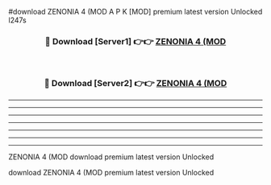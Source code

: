 #download ZENONIA 4 (MOD A P K [MOD] premium latest version Unlocked l247s 



<div align="center">
<h3>🔴 Download [Server1] 👉👉 <a href="https://apkdownload3.web.app/">ZENONIA 4 (MOD</a></h3><br>

<h3>🔴 Download [Server2] 👉👉 <a href="https://apkdownload3.web.app/">ZENONIA 4 (MOD</a></h3>
</div>





----------------------------------------------------------

----------------------------------------------------------

----------------------------------------------------------

----------------------------------------------------------

----------------------------------------------------------

----------------------------------------------------------

----------------------------------------------------------

ZENONIA 4 (MOD download premium latest version Unlocked

download ZENONIA 4 (MOD premium latest version Unlocked
